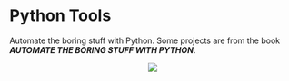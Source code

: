 # Python Tools
Automate the boring stuff with Python. Some projects are from the book _**AUTOMATE THE BORING STUFF WITH PYTHON**_.

<p align="center">
  <img src="https://img1.doubanio.com/view/subject/l/public/s27967089.jpg"/>
</p>

